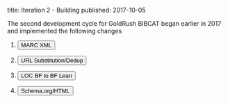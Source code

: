 title: Iteration 2 - Building
published: 2017-10-05

The second development cycle for GoldRush BIBCAT began earlier
in 2017 and implemented the following changes

<ol>
<li style="padding-bottom: 1em"><button type="button" class="btn btn-primary" data-toggle="modal" data-target="#bml-2-marc-src-dialog">MARC XML</button>

</li>
<li style="padding-bottom: 1em"><button type="button" class="btn btn-default" data-toggle="modal" data-target="#bml-2-url-sub-dedup">URL Substitution/Dedup</button>
</li>
<li style="padding-bottom: 1em"><button type="button" class="btn btn-success" data-toggle="modal" data-target="#bml-2-loc-bf-to-bf-lean">LOC BF to BF Lean</button>
</li>
<li><button type="button" class="btn btn-danger" data-toggle="modal" data-target="#bml-2-schema-html">Schema.org/HTML</button></li>
</ol>
